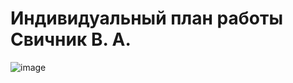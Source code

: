 # Индивидуальный план работы Свичник В. А.

![image](https://user-images.githubusercontent.com/62558636/124125458-4b5e3180-da82-11eb-9d24-db03c08156e4.png)




